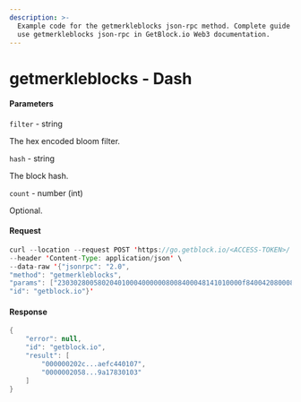 ```yaml
---
description: >-
  Example code for the getmerkleblocks json-rpc method. Сomplete guide on how to
  use getmerkleblocks json-rpc in GetBlock.io Web3 documentation.
---
```


# getmerkleblocks - Dash

#### Parameters

`filter` - string

The hex encoded bloom filter.

`hash` - string

The block hash.

`count` - number (int)

Optional.

#### Request

```java
curl --location --request POST 'https://go.getblock.io/<ACCESS-TOKEN>/' \
--header 'Content-Type: application/json' \ 
--data-raw '{"jsonrpc": "2.0",
"method": "getmerkleblocks",
"params": ["2303028005802040100040000008008400048141010000f8400420800080025004000004130000000000000001", "00000000007e1432d2af52e8463278bf556b55cf5049262f25634557e2e91202", 2000],
"id": "getblock.io"}'
```

#### Response

```java
{
    "error": null,
    "id": "getblock.io",
    "result": [
        "000000202c...aefc440107",
        "0000002058...9a17830103"
    ]
}
```
